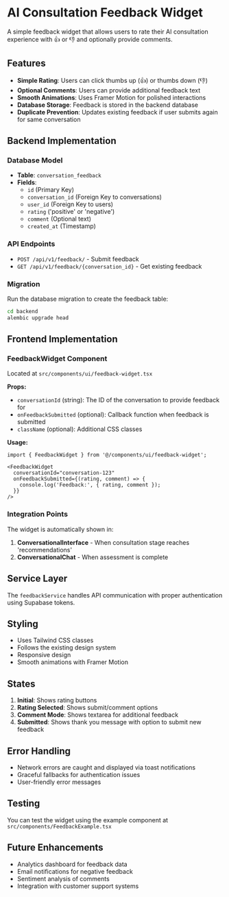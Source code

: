 # AI Consultation Feedback Widget

A simple feedback widget that allows users to rate their AI consultation experience with 👍 or 👎 and optionally provide comments.

## Features

- **Simple Rating**: Users can click thumbs up (👍) or thumbs down (👎)
- **Optional Comments**: Users can provide additional feedback text
- **Smooth Animations**: Uses Framer Motion for polished interactions
- **Database Storage**: Feedback is stored in the backend database
- **Duplicate Prevention**: Updates existing feedback if user submits again for same conversation

## Backend Implementation

### Database Model
- **Table**: `conversation_feedback`
- **Fields**: 
  - `id` (Primary Key)
  - `conversation_id` (Foreign Key to conversations)
  - `user_id` (Foreign Key to users)
  - `rating` ('positive' or 'negative')
  - `comment` (Optional text)
  - `created_at` (Timestamp)

### API Endpoints
- `POST /api/v1/feedback/` - Submit feedback
- `GET /api/v1/feedback/{conversation_id}` - Get existing feedback

### Migration
Run the database migration to create the feedback table:
```bash
cd backend
alembic upgrade head
```

## Frontend Implementation

### FeedbackWidget Component
Located at `src/components/ui/feedback-widget.tsx`

**Props:**
- `conversationId` (string): The ID of the conversation to provide feedback for
- `onFeedbackSubmitted` (optional): Callback function when feedback is submitted
- `className` (optional): Additional CSS classes

**Usage:**
```tsx
import { FeedbackWidget } from '@/components/ui/feedback-widget';

<FeedbackWidget
  conversationId="conversation-123"
  onFeedbackSubmitted={(rating, comment) => {
    console.log('Feedback:', { rating, comment });
  }}
/>
```

### Integration Points
The widget is automatically shown in:
1. **ConversationalInterface** - When consultation stage reaches 'recommendations'
2. **ConversationalChat** - When assessment is complete

## Service Layer
The `feedbackService` handles API communication with proper authentication using Supabase tokens.

## Styling
- Uses Tailwind CSS classes
- Follows the existing design system
- Responsive design
- Smooth animations with Framer Motion

## States
1. **Initial**: Shows rating buttons
2. **Rating Selected**: Shows submit/comment options
3. **Comment Mode**: Shows textarea for additional feedback
4. **Submitted**: Shows thank you message with option to submit new feedback

## Error Handling
- Network errors are caught and displayed via toast notifications
- Graceful fallbacks for authentication issues
- User-friendly error messages

## Testing
You can test the widget using the example component at `src/components/FeedbackExample.tsx`

## Future Enhancements
- Analytics dashboard for feedback data
- Email notifications for negative feedback
- Sentiment analysis of comments
- Integration with customer support systems